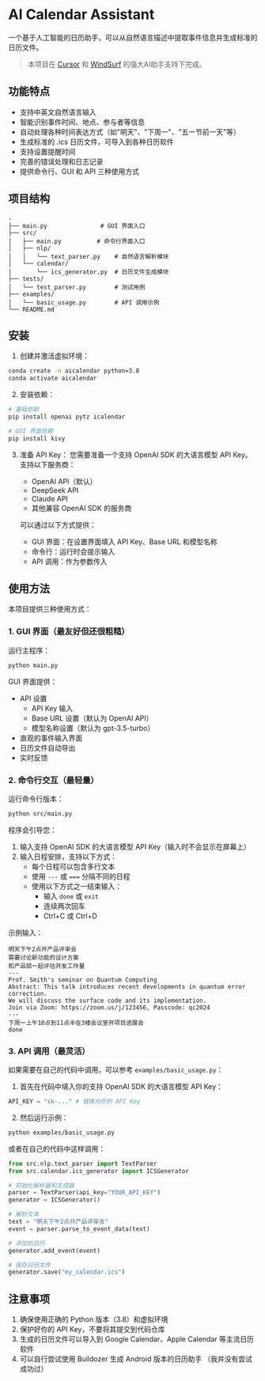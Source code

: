 # AI Calendar Assistant

一个基于人工智能的日历助手，可以从自然语言描述中提取事件信息并生成标准的日历文件。

> 本项目在 [Cursor](https://cursor.com/) 和 [WindSurf](https://windsurfai.org/) 的强大AI助手支持下完成。

## 功能特点

- 支持中英文自然语言输入
- 智能识别事件时间、地点、参与者等信息
- 自动处理各种时间表达方式（如"明天"、"下周一"、"五一节前一天"等）
- 生成标准的 .ics 日历文件，可导入到各种日历软件
- 支持设置提醒时间
- 完善的错误处理和日志记录
- 提供命令行、GUI 和 API 三种使用方式

## 项目结构

```
.
├── main.py               # GUI 界面入口
├── src/
│   ├── main.py          # 命令行界面入口
│   ├── nlp/
│   │   └── text_parser.py    # 自然语言解析模块
│   └── calendar/
│       └── ics_generator.py  # 日历文件生成模块
├── tests/
│   └── test_parser.py        # 测试用例
├── examples/
│   └── basic_usage.py        # API 调用示例
└── README.md
```

## 安装

1. 创建并激活虚拟环境：

```bash
conda create -n aicalendar python=3.8
conda activate aicalendar
```

2. 安装依赖：

```bash
# 基础依赖
pip install openai pytz icalendar

# GUI 界面依赖
pip install kivy
```

3. 准备 API Key：
   您需要准备一个支持 OpenAI SDK 的大语言模型 API Key。支持以下服务商：
   - OpenAI API（默认）
   - DeepSeek API
   - Claude API
   - 其他兼容 OpenAI SDK 的服务商

   可以通过以下方式提供：
   - GUI 界面：在设置界面填入 API Key、Base URL 和模型名称
   - 命令行：运行时会提示输入
   - API 调用：作为参数传入

## 使用方法

本项目提供三种使用方式：

### 1. GUI 界面（最友好但还很粗糙）

运行主程序：
```bash
python main.py
```

GUI 界面提供：
- API 设置
  - API Key 输入
  - Base URL 设置（默认为 OpenAI API）
  - 模型名称设置（默认为 gpt-3.5-turbo）
- 直观的事件输入界面
- 日历文件自动导出
- 实时反馈

### 2. 命令行交互（最轻量）

运行命令行版本：
```bash
python src/main.py
```

程序会引导您：
1. 输入支持 OpenAI SDK 的大语言模型 API Key（输入时不会显示在屏幕上）
2. 输入日程安排，支持以下方式：
   - 每个日程可以包含多行文本
   - 使用 `---` 或 `===` 分隔不同的日程
   - 使用以下方式之一结束输入：
     - 输入 `done` 或 `exit`
     - 连续两次回车
     - Ctrl+C 或 Ctrl+D

示例输入：
```
明天下午2点开产品评审会
需要讨论新功能的设计方案
和产品部一起评估开发工作量
---
Prof. Smith's seminar on Quantum Computing
Abstract: This talk introduces recent developments in quantum error correction.
We will discuss the surface code and its implementation.
Join via Zoom: https://zoom.us/j/123456, Passcode: qc2024
---
下周一上午10点到11点半在3楼会议室开项目进展会
done
```

### 3. API 调用（最灵活）

如果需要在自己的代码中调用，可以参考 `examples/basic_usage.py`：

1. 首先在代码中填入你的支持 OpenAI SDK 的大语言模型 API Key：
```python
API_KEY = "sk-..." # 替换为你的 API Key
```

2. 然后运行示例：
```bash
python examples/basic_usage.py
```

或者在自己的代码中这样调用：
```python
from src.nlp.text_parser import TextParser
from src.calendar.ics_generator import ICSGenerator

# 初始化解析器和生成器
parser = TextParser(api_key="YOUR_API_KEY")
generator = ICSGenerator()

# 解析文本
text = "明天下午2点开产品评审会"
event = parser.parse_to_event_data(text)

# 添加到日历
generator.add_event(event)

# 保存日历文件
generator.save("my_calendar.ics")
```

## 注意事项

1. 确保使用正确的 Python 版本（3.8）和虚拟环境
2. 保护好你的 API Key，不要将其提交到代码仓库
3. 生成的日历文件可以导入到 Google Calendar、Apple Calendar 等主流日历软件
4. 可以自行尝试使用 Buildozer 生成 Android 版本的日历助手 （我并没有尝试成功过）
